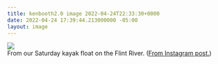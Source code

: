 ```yaml
---
title: kenbooth2.0 image 2022-04-24T22:33:30+0000
date: 2022-04-24 17:39:44.213000000 -05:00
layout: image
---
```


<img src="https://dl.dropboxusercontent.com/s/taysvho7laqb7m3/279056236_2893800980765093_5799167069780504260_n?dl=0"><br>
From our Saturday kayak float on the Flint River. (<a href="https://www.instagram.com/p/CcwC6WkLyW4/">From Instagram post.</a>)